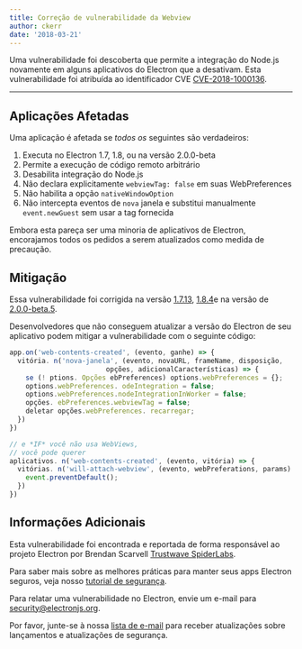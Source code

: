 ```yaml
---
title: Correção de vulnerabilidade da Webview
author: ckerr
date: '2018-03-21'
---
```


Uma vulnerabilidade foi descoberta que permite a integração do Node.js novamente em alguns aplicativos do Electron que a desativam. Esta vulnerabilidade foi atribuída ao identificador CVE [CVE-2018-1000136](https://cve.mitre.org/cgi-bin/cvename.cgi?name=CVE-2018-1000136).

---

## Aplicações Afetadas

Uma aplicação é afetada se *todos os* seguintes são verdadeiros:

 1. Executa no Electron 1.7, 1.8, ou na versão 2.0.0-beta
 2. Permite a execução de código remoto arbitrário
 3. Desabilita integração do Node.js
 4. Não declara explicitamente `webviewTag: false` em suas WebPreferences
 5. Não habilita a opção `nativeWindowOption`
 6. Não intercepta eventos de `nova` janela e substitui manualmente `event.newGuest` sem usar a tag fornecida

Embora esta pareça ser uma minoria de aplicativos de Electron, encorajamos todos os pedidos a serem atualizados como medida de precaução.

## Mitigação

Essa vulnerabilidade foi corrigida na versão [1.7.13](https://github.com/electron/electron/releases/tag/v1.7.13), [1.8.4](https://github.com/electron/electron/releases/tag/v1.8.4)e na versão de [2.0.0-beta.5](https://github.com/electron/electron/releases/tag/v2.0.0-beta.5).

Desenvolvedores que não conseguem atualizar a versão do Electron de seu aplicativo podem mitigar a vulnerabilidade com o seguinte código:

```js
app.on('web-contents-created', (evento, ganhe) => {
  vitória. n('nova-janela', (evento, novaURL, frameName, disposição,
                        opções, adicionalCaracterísticas) => {
    se (! ptions. Opções ebPreferences) options.webPreferences = {};
    options.webPreferences. odeIntegration = false;
    options.webPreferences.nodeIntegrationInWorker = false;
    opções. ebPreferences.webviewTag = false;
    deletar opções.webPreferences. recarregar;
  })
})

// e *IF* você não usa WebViews,
// você pode querer
aplicativos. n('web-contents-created', (evento, vitória) => {
  vitórias. n('will-attach-webview', (evento, webPreferations, params) => {
    event.preventDefault();
  })
})
```

## Informações Adicionais

Esta vulnerabilidade foi encontrada e reportada de forma responsável ao projeto Electron por Brendan Scarvell [Trustwave SpiderLabs](https://www.trustwave.com/Company/SpiderLabs/).

Para saber mais sobre as melhores práticas para manter seus apps Electron seguros, veja nosso [tutorial de segurança](https://electronjs.org/docs/tutorial/security).

Para relatar uma vulnerabilidade no Electron, envie um e-mail para security@electronjs.org.

Por favor, junte-se à nossa [lista de e-mail](https://groups.google.com/forum/#!forum/electronjs) para receber atualizações sobre lançamentos e atualizações de segurança.

